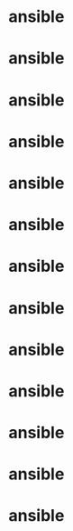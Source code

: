 # ansible
# ansible
# ansible
# ansible
# ansible
# ansible
# ansible
# ansible
# ansible
# ansible
# ansible
# ansible
# ansible
